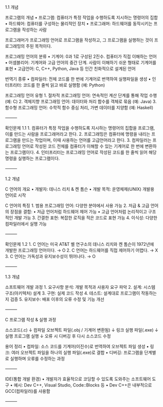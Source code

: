 1.1 개념

프로그램의 개념
	•	프로그램: 컴퓨터가 특정 작업을 수행하도록 지시하는 명령어의 집합
	•	하드웨어: 컴퓨터를 구성하는 물리적인 장치
	•	프로그래머: 하드웨어를 동작시키는 프로그램을 작성하는 사람

프로그래머가 프로그래밍 언어로 프로그램을 작성하고, 그 프로그램을 실행하는 것이 프로그래밍의 주된 목적이다.

프로그래밍 언어의 분류
	•	기계어: 0과 1로 구성된 2진수. 컴퓨터가 직접 이해하는 언어
	•	어셈블리어: 기계어와 고급 언어의 중간 단계. 사람이 이해하기 쉬운 형태로 기계어를 표현
	•	고급언어: C, C++, Python, Java 등 인간 친화적으로 설계된 언어

번역기 종류
	•	컴파일러: 전체 코드를 한 번에 기계어로 번역하여 실행파일을 생성
	•	인터프리터: 코드를 한 줄씩 읽고 바로 실행함 (예: Python)

프로그래밍 언어 유형
	1.	절차적 프로그래밍 언어: 연속적인 계산 단계를 통해 작업 수행 (예: C)
	2.	객체지향 프로그래밍 언어: 데이터와 처리 함수를 객체로 묶음 (예: Java)
	3.	함수형 프로그래밍 언어: 수학적 함수 중심 처리, 가변 데이터를 지양함 (예: Haskell)

⸻

확인문제 1.1
	1.	컴퓨터가 특정 작업을 수행하도록 지시하는 명령어의 집합을 프로그램, 이를 만드는 사람을 프로그래머라고 한다.
	2.	프로그래밍은 컴퓨터에 명령을 내리는 프로그램을 만드는 작업이며, 이때 사용하는 언어를 고급언어라고 한다.
	3.	컴파일러는 프로그래밍 언어로 작성된 코드 전체를 컴퓨터가 이해할 수 있는 기계어로 한 번에 변환하는 프로그램이다.
	4.	인터프리터는 프로그래밍 언어로 작성된 코드를 한 줄씩 읽어 해당 명령을 실행하는 프로그램이다.

⸻

1.2 개념

C 언어의 개요
	•	개발자: 데니스 리치 & 켄 톰슨
	•	개발 목적: 운영체제(UNIX) 개발용 언어로 시작

C 언어의 특징
	1.	범용 프로그래밍 언어: 다양한 분야에서 사용 가능
	2.	저급 & 고급 언어의 장점을 결합:
	•	저급 언어처럼 하드웨어 제어 가능
	•	고급 언어처럼 논리적이고 구조적인 개발 가능
	3.	간결한 표현: 복잡한 로직을 적은 코드로 표현 가능
	4.	이식성: 다양한 컴파일러에서 실행 가능

⸻

확인문제 1.2
	1.	C 언어는 미국 AT&T 벨 연구소의 데니스 리치와 켄 톰슨이 1972년에 개발한 프로그래밍 언어이다. → O
	2.	C 언어는 하드웨어를 직접 제어하기 어렵다. → X
	3.	C 언어는 가독성과 유지보수성이 뛰어나다. → O

⸻

1.3 개념

소프트웨어 개발 과정
	1.	요구사항 분석: 개발 목적과 사용자 요구 파악
	2.	설계: 시스템 구조(아키텍처) 설계
	3.	구현: 실제 코드 작성
	4.	테스트: 설계대로 프로그램이 작동하는지 검증
	5.	유지보수: 배포 이후의 오류 수정 및 기능 개선

⸻

C 프로그램 작성 & 실행 과정

소스코드(.c)
  ↓ 컴파일
오브젝트 파일(.obj / 기계어 변환됨)
  ↓ 링크
실행 파일(.exe)
  ↓ 실행
프로그램 실행
  ↓ 오류 시
디버깅 후 다시 소스코드 수정

용어 정리
	•	컴파일: 소스 코드를 기계어(이진수)로 번역하여 오브젝트 파일 생성
	•	링크: 여러 오브젝트 파일을 하나의 실행 파일(.exe)로 결합
	•	디버깅: 프로그램을 단계별로 실행하며 오류를 수정하는 과정

⸻

IDE(통합 개발 환경)
	•	개발자가 효율적으로 코딩할 수 있도록 도와주는 소프트웨어 도구
	•	예시: Dev C++, Visual Studio, Code::Blocks 등
	•	Dev C++은 내부적으로 GCC(컴파일러)를 사용함

⸻
